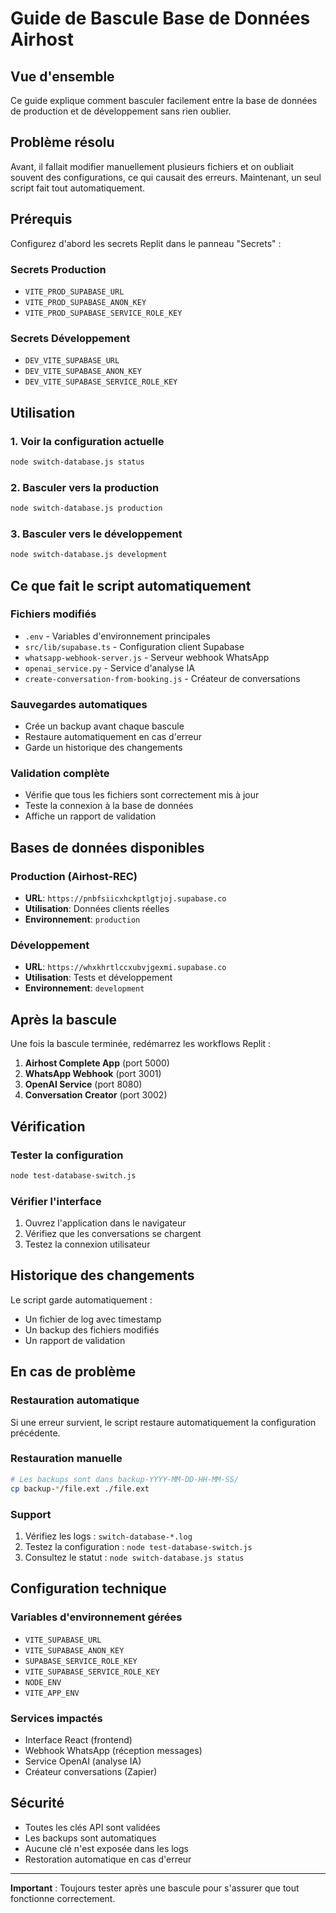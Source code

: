 # Guide de Bascule Base de Données Airhost

## Vue d'ensemble

Ce guide explique comment basculer facilement entre la base de données de production et de développement sans rien oublier.

## Problème résolu

Avant, il fallait modifier manuellement plusieurs fichiers et on oubliait souvent des configurations, ce qui causait des erreurs. Maintenant, un seul script fait tout automatiquement.

## Prérequis

Configurez d'abord les secrets Replit dans le panneau "Secrets" :

### Secrets Production
- `VITE_PROD_SUPABASE_URL`
- `VITE_PROD_SUPABASE_ANON_KEY`  
- `VITE_PROD_SUPABASE_SERVICE_ROLE_KEY`

### Secrets Développement
- `DEV_VITE_SUPABASE_URL`
- `DEV_VITE_SUPABASE_ANON_KEY`
- `DEV_VITE_SUPABASE_SERVICE_ROLE_KEY`

## Utilisation

### 1. Voir la configuration actuelle
```bash
node switch-database.js status
```

### 2. Basculer vers la production
```bash
node switch-database.js production
```

### 3. Basculer vers le développement  
```bash
node switch-database.js development
```

## Ce que fait le script automatiquement

### Fichiers modifiés
- `.env` - Variables d'environnement principales
- `src/lib/supabase.ts` - Configuration client Supabase
- `whatsapp-webhook-server.js` - Serveur webhook WhatsApp
- `openai_service.py` - Service d'analyse IA
- `create-conversation-from-booking.js` - Créateur de conversations

### Sauvegardes automatiques
- Crée un backup avant chaque bascule
- Restaure automatiquement en cas d'erreur
- Garde un historique des changements

### Validation complète
- Vérifie que tous les fichiers sont correctement mis à jour
- Teste la connexion à la base de données
- Affiche un rapport de validation

## Bases de données disponibles

### Production (Airhost-REC)
- **URL**: `https://pnbfsiicxhckptlgtjoj.supabase.co`
- **Utilisation**: Données clients réelles
- **Environnement**: `production`

### Développement
- **URL**: `https://whxkhrtlccxubvjgexmi.supabase.co`  
- **Utilisation**: Tests et développement
- **Environnement**: `development`

## Après la bascule

Une fois la bascule terminée, redémarrez les workflows Replit :

1. **Airhost Complete App** (port 5000)
2. **WhatsApp Webhook** (port 3001)  
3. **OpenAI Service** (port 8080)
4. **Conversation Creator** (port 3002)

## Vérification

### Tester la configuration
```bash
node test-database-switch.js
```

### Vérifier l'interface
1. Ouvrez l'application dans le navigateur
2. Vérifiez que les conversations se chargent
3. Testez la connexion utilisateur

## Historique des changements

Le script garde automatiquement :
- Un fichier de log avec timestamp
- Un backup des fichiers modifiés
- Un rapport de validation

## En cas de problème

### Restauration automatique
Si une erreur survient, le script restaure automatiquement la configuration précédente.

### Restauration manuelle
```bash
# Les backups sont dans backup-YYYY-MM-DD-HH-MM-SS/
cp backup-*/file.ext ./file.ext
```

### Support
1. Vérifiez les logs : `switch-database-*.log`
2. Testez la configuration : `node test-database-switch.js`
3. Consultez le statut : `node switch-database.js status`

## Configuration technique

### Variables d'environnement gérées
- `VITE_SUPABASE_URL`
- `VITE_SUPABASE_ANON_KEY`
- `SUPABASE_SERVICE_ROLE_KEY`
- `VITE_SUPABASE_SERVICE_ROLE_KEY`
- `NODE_ENV`
- `VITE_APP_ENV`

### Services impactés
- Interface React (frontend)
- Webhook WhatsApp (réception messages)
- Service OpenAI (analyse IA)
- Créateur conversations (Zapier)

## Sécurité

- Toutes les clés API sont validées
- Les backups sont automatiques
- Aucune clé n'est exposée dans les logs
- Restoration automatique en cas d'erreur

---

**Important** : Toujours tester après une bascule pour s'assurer que tout fonctionne correctement.